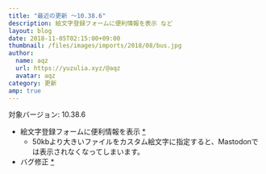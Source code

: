 ```yaml
---
title: "最近の更新 ～10.38.6"
description: 絵文字登録フォームに便利情報を表示 など
layout: blog
date: 2018-11-05T02:15:00+09:00
thumbnail: /files/images/imports/2018/08/bus.jpg
author:
  name: aqz
  url: https://yuzulia.xyz/@aqz
  avatar: aqz
category: 更新
amp: true
---
```

対象バージョン: 10.38.6

- 絵文字登録フォームに便利情報を表示 [*](https://github.com/syuilo/misskey/commit/43daf814dfa053f738cd7f18440f4b5ea373ff3d)
  * 50kbより大きいファイルをカスタム絵文字に指定すると、Mastodonでは表示されなくなってしまいます。
- バグ修正 [*](https://github.com/syuilo/misskey/commit/454c1e3fafebb7959b716f242dc4147ac480644d)
